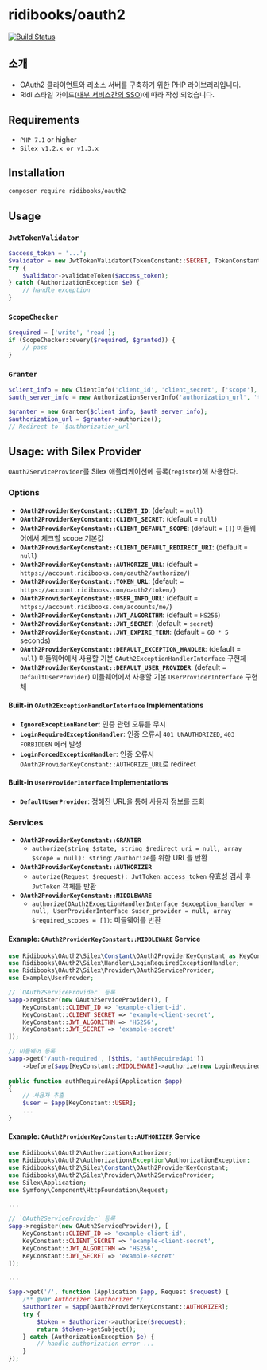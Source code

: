 # ridibooks/oauth2

[![Build Status](https://travis-ci.org/ridi/php-oauth2.svg?branch=master)](https://travis-ci.org/ridi/php-oauth2)

## 소개
- OAuth2 클라이언트와 리소스 서버를 구축하기 위한 PHP 라이브러리입니다.
- Ridi 스타일 가이드([내부 서비스간의 SSO](https://github.com/ridi/style-guide/blob/master/API.md#%EB%82%B4%EB%B6%80-%EC%84%9C%EB%B9%84%EC%8A%A4%EA%B0%84%EC%9D%98-sso))에 따라 작성 되었습니다.

## Requirements

- `PHP 7.1` or higher
- `Silex v1.2.x or v1.3.x`

## Installation

```bash
composer require ridibooks/oauth2
```

## Usage

### `JwtTokenValidator`

```php
$access_token = '...';
$validator = new JwtTokenValidator(TokenConstant::SECRET, TokenConstant::ALGORITHM, 300);
try {
	$validator->validateToken($access_token);
} catch (AuthorizationException $e) {
	// handle exception
}
```

### `ScopeChecker`

```php
$required = ['write', 'read'];
if (ScopeChecker::every($required, $granted)) {
	// pass
}
```

### `Granter`

```php
$client_info = new ClientInfo('client_id', 'client_secret', ['scope'], 'redirect_uri');
$auth_server_info = new AuthorizationServerInfo('authorization_url', 'token_url');

$granter = new Granter($client_info, $auth_server_info);
$authorization_url = $granter->authorize();
// Redirect to `$authorization_url`
```

## Usage: with Silex Provider

`OAuth2ServiceProvider`를 Silex 애플리케이션에 등록(`register`)해 사용한다.

### Options

- **`OAuth2ProviderKeyConstant::CLIENT_ID`**: (default = `null`)
- **`OAuth2ProviderKeyConstant::CLIENT_SECRET`**: (default = `null`)
- **`OAuth2ProviderKeyConstant::CLIENT_DEFAULT_SCOPE`**: (default = `[]`) 미들웨어에서 체크할 scope 기본값
- **`OAuth2ProviderKeyConstant::CLIENT_DEFAULT_REDIRECT_URI`**: (default = `null`)
- **`OAuth2ProviderKeyConstant::AUTHORIZE_URL`**: (default = `https://account.ridibooks.com/oauth2/authorize/`)
- **`OAuth2ProviderKeyConstant::TOKEN_URL`**: (default = `https://account.ridibooks.com/oauth2/token/`)
- **`OAuth2ProviderKeyConstant::USER_INFO_URL`**: (default = `https://account.ridibooks.com/accounts/me/`)
- **`OAuth2ProviderKeyConstant::JWT_ALGORITHM`**: (default = `HS256`)
- **`OAuth2ProviderKeyConstant::JWT_SECRET`**: (default = `secret`)
- **`OAuth2ProviderKeyConstant::JWT_EXPIRE_TERM`**: (default = `60 * 5` seconds)
- **`OAuth2ProviderKeyConstant::DEFAULT_EXCEPTION_HANDLER`**: (default = `null`) 미들웨어에서 사용할 기본 `OAuth2ExceptionHandlerInterface` 구현체
- **`OAuth2ProviderKeyConstant::DEFAULT_USER_PROVIDER`**: (default = `DefaultUserProvider`) 미들웨어에서 사용할 기본 `UserProviderInterface` 구현체

#### Built-in `OAuth2ExceptionHandlerInterface` Implementations

- **`IgnoreExceptionHandler`**: 인증 관련 오류를 무시
- **`LoginRequiredExceptionHandler`**: 인증 오류시 `401 UNAUTHORIZED`, `403 FORBIDDEN` 에러 발생 
- **`LoginForcedExceptionHandler`**: 인증 오류시 `OAuth2ProviderKeyConstant::AUTHORIZE_URL`로 redirect

#### Built-in `UserProviderInterface` Implementations

- **`DefaultUserProvider`**: 정해진 URL을 통해 사용자 정보를 조회


### Services

- **`OAuth2ProviderKeyConstant::GRANTER`**
    - `authorize(string $state, string $redirect_uri = null, array $scope = null): string`: `/authorize`를 위한 URL을 반환
- **`OAuth2ProviderKeyConstant::AUTHORIZER`**
	- `autorize(Request $request): JwtToken`: `access_token` 유효성 검사 후 `JwtToken` 객체를 반환
- **`OAuth2ProviderKeyConstant::MIDDLEWARE`**
	- `authorize(OAuth2ExceptionHandlerInterface $exception_handler = null, UserProviderInterface $user_provider = null, array $required_scopes = [])`: 미들웨어를 반환
	
#### Example: `OAuth2ProviderKeyConstant::MIDDLEWARE` Service

```php
use Ridibooks\OAuth2\Silex\Constant\OAuth2ProviderKeyConstant as KeyConstant;
use Ridibooks\OAuth2\Silex\Handler\LoginRequiredExceptionHandler;
use Ridibooks\OAuth2\Silex\Provider\OAuth2ServiceProvider;
use Example\UserProvder;

// `OAuth2ServiceProvider` 등록
$app->register(new OAuth2ServiceProvider(), [
	KeyConstant::CLIENT_ID => 'example-client-id',
	KeyConstant::CLIENT_SECRET => 'example-client-secret',
	KeyConstant::JWT_ALGORITHM => 'HS256',
	KeyConstant::JWT_SECRET => 'example-secret'
]);

// 미들웨어 등록
$app->get('/auth-required', [$this, 'authRequiredApi'])
	->before($app[KeyConstant::MIDDLEWARE]->authorize(new LoginRequiredExceptionHandler(), new UserProvider());
	
public function authRequiredApi(Application $app)
{
	// 사용자 추출
	$user = $app[KeyConstant::USER];
	...
}
```

#### Example: `OAuth2ProviderKeyConstant::AUTHORIZER` Service

```php
use Ridibooks\OAuth2\Authorization\Authorizer;
use Ridibooks\OAuth2\Authorization\Exception\AuthorizationException;
use Ridibooks\OAuth2\Silex\Constant\OAuth2ProviderKeyConstant;
use Ridibooks\OAuth2\Silex\Provider\OAuth2ServiceProvider;
use Silex\Application;
use Symfony\Component\HttpFoundation\Request;

...

// `OAuth2ServiceProvider` 등록
$app->register(new OAuth2ServiceProvider(), [
	KeyConstant::CLIENT_ID => 'example-client-id',
	KeyConstant::CLIENT_SECRET => 'example-client-secret',
	KeyConstant::JWT_ALGORITHM => 'HS256',
	KeyConstant::JWT_SECRET => 'example-secret'
]);

...

$app->get('/', function (Application $app, Request $request) {
	/** @var Authorizer $authorizer */
	$authorizer = $app[OAuth2ProviderKeyConstant::AUTHORIZER];
	try {
		$token = $authorizer->authorize($request);
		return $token->getSubject();
	} catch (AuthorizationException $e) {
		// handle authorization error ...
	}
});
```
